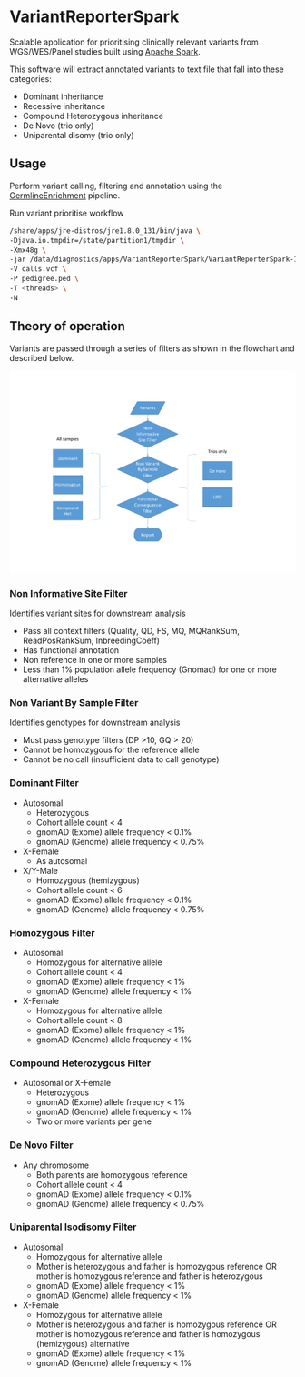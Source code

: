 # VariantReporterSpark

Scalable application for prioritising clinically relevant variants from WGS/WES/Panel studies built using [Apache Spark](https://spark.apache.org/).

This software will extract annotated variants to text file that fall into these categories:

- Dominant inheritance
- Recessive inheritance
- Compound Heterozygous inheritance
- De Novo (trio only)
- Uniparental disomy (trio only)

## Usage

Perform variant calling, filtering and annotation using the [GermlineEnrichment](https://github.com/mcgml/germlineenrichment) pipeline.

Run variant prioritise workflow

```sh
/share/apps/jre-distros/jre1.8.0_131/bin/java \
-Djava.io.tmpdir=/state/partition1/tmpdir \
-Xmx48g \
-jar /data/diagnostics/apps/VariantReporterSpark/VariantReporterSpark-1.3.2/VariantReporterSpark.jar \
-V calls.vcf \
-P pedigree.ped \
-T <threads> \
-N
```

## Theory of operation

Variants are passed through a series of filters as shown in the flowchart and described below.

<p align="center">
  <img src="https://github.com/mcgml/VariantReporterSpark/blob/master/flow.pdf">
</p>

### Non Informative Site Filter

Identifies variant sites for downstream analysis

- Pass all context filters (Quality, QD, FS, MQ, MQRankSum, ReadPosRankSum, InbreedingCoeff)
- Has functional annotation
- Non reference in one or more samples
- Less than 1% population allele frequency (Gnomad) for one or more alternative alleles

### Non Variant By Sample Filter

Identifies genotypes for downstream analysis

- Must pass genotype filters (DP >10, GQ > 20)
- Cannot be homozygous for the reference allele 
- Cannot be no call (insufficient data to call genotype)

### Dominant Filter

- Autosomal
  - Heterozygous
  - Cohort allele count < 4
  - gnomAD (Exome) allele frequency < 0.1%
  - gnomAD (Genome) allele frequency < 0.75%
- X-Female
  - As autosomal
- X/Y-Male
  - Homozygous (hemizygous)
  - Cohort allele count < 6
  - gnomAD (Exome) allele frequency < 0.1%
  - gnomAD (Genome) allele frequency < 0.75%

### Homozygous Filter

- Autosomal
  - Homozygous for alternative allele
  - Cohort allele count < 4
  - gnomAD (Exome) allele frequency < 1%
  - gnomAD (Genome) allele frequency < 1%
 - X-Female
    - Homozygous for alternative allele
    - Cohort allele count < 8
    - gnomAD (Exome) allele frequency < 1%
    - gnomAD (Genome) allele frequency < 1%

### Compound Heterozygous Filter

- Autosomal or X-Female
  - Heterozygous
  - gnomAD (Exome) allele frequency < 1%
  - gnomAD (Genome) allele frequency < 1%
  - Two or more variants per gene

### De Novo Filter

- Any chromosome
  - Both parents are homozygous reference
  - Cohort allele count < 4
  - gnomAD (Exome) allele frequency < 0.1%
  - gnomAD (Genome) allele frequency < 0.75%


### Uniparental Isodisomy Filter

- Autosomal
  - Homozygous for alternative allele
  - Mother is heterozygous and father is homozygous reference OR mother is homozygous reference and father is heterozygous
  - gnomAD (Exome) allele frequency < 1%
  - gnomAD (Genome) allele frequency < 1%
- X-Female
  - Homozygous for alternative allele
  - Mother is heterozygous and father is homozygous reference OR mother is homozygous reference and father is homozygous (hemizygous) alternative
  - gnomAD (Exome) allele frequency < 1%
  - gnomAD (Genome) allele frequency < 1%
